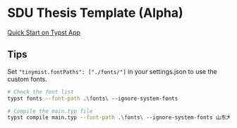 # SDU Thesis Template (Alpha)

[Quick Start on Typst App](https://typst.app/project/rInt1n5uvGCyzbfMvVUaPd)

## Tips

Set `"tinymist.fontPaths": ["./fonts/"]` in your settings.json to use the custom fonts.

```sh
# Check the font list
typst fonts --font-path .\fonts\ --ignore-system-fonts
```

```sh
# Compile the main.typ file
typst compile main.typ --font-path .\fonts\ --ignore-system-fonts 山东大学本科毕业论文Typst模板.pdf
```
